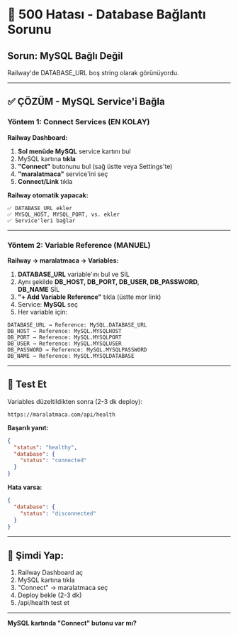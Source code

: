 # 🔴 500 Hatası - Database Bağlantı Sorunu

## Sorun: MySQL Bağlı Değil

Railway'de DATABASE_URL boş string olarak görünüyordu.

---

## ✅ ÇÖZÜM - MySQL Service'i Bağla

### Yöntem 1: Connect Services (EN KOLAY)

**Railway Dashboard:**

1. **Sol menüde MySQL** service kartını bul
2. MySQL kartına **tıkla**
3. **"Connect"** butonunu bul (sağ üstte veya Settings'te)
4. **"maralatmaca"** service'ini seç
5. **Connect/Link** tıkla

**Railway otomatik yapacak:**
```
✅ DATABASE_URL ekler
✅ MYSQL_HOST, MYSQL_PORT, vs. ekler
✅ Service'leri bağlar
```

---

### Yöntem 2: Variable Reference (MANUEL)

**Railway → maralatmaca → Variables:**

1. **DATABASE_URL** variable'ını bul ve SİL
2. Aynı şekilde **DB_HOST, DB_PORT, DB_USER, DB_PASSWORD, DB_NAME** SİL
3. **"+ Add Variable Reference"** tıkla (üstte mor link)
4. Service: **MySQL** seç
5. Her variable için:

```
DATABASE_URL → Reference: MySQL.DATABASE_URL
DB_HOST → Reference: MySQL.MYSQLHOST
DB_PORT → Reference: MySQL.MYSQLPORT
DB_USER → Reference: MySQL.MYSQLUSER
DB_PASSWORD → Reference: MySQL.MYSQLPASSWORD
DB_NAME → Reference: MySQL.MYSQLDATABASE
```

---

## 🧪 Test Et

Variables düzeltildikten sonra (2-3 dk deploy):

```
https://maralatmaca.com/api/health
```

**Başarılı yanıt:**
```json
{
  "status": "healthy",
  "database": {
    "status": "connected"
  }
}
```

**Hata varsa:**
```json
{
  "database": {
    "status": "disconnected"
  }
}
```

---

## 🎯 Şimdi Yap:

1. Railway Dashboard aç
2. MySQL kartına tıkla
3. "Connect" → maralatmaca seç
4. Deploy bekle (2-3 dk)
5. /api/health test et

---

**MySQL kartında "Connect" butonu var mı?**
